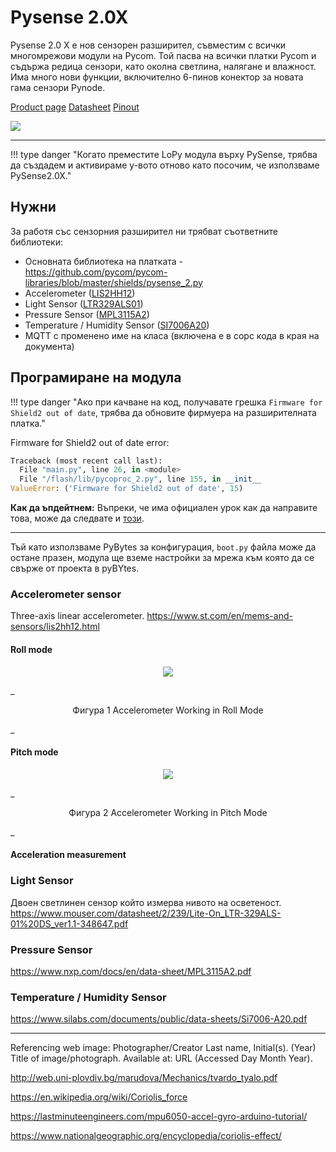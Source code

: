 # Pysense 2.0X

Pysense 2.0 X е нов сензорен разширител, съвместим с всички многомрежови модули на Pycom. Той пасва на всички платки Pycom и съдържа редица сензори, като околна светлина, налягане и влажност. Има много нови функции, включително 6-пинов конектор за новата гама сензори Pynode.

[Product page](https://docs.pycom.io/datasheets/expansionboards/pysense2/)
[Datasheet](https://docs.pycom.io/gitbook/assets/PySense2X_specsheet.pdf)
[Pinout](https://docs.pycom.io/gitbook/assets/pysense2-pinout.pdf)

![](https://pycom.io/wp-content/uploads/2020/05/BFB77E75-96AE-4401-B6A2-0DDDC2271464.png)

---
!!! type danger "Когато преместите LoPy модула върху PySense, трябва да създадем и активираме у-вото отново като посочим, че използваме PySense2.0X."


## Нужни

За работя със сензорния разширител ни трябват съответните библиотеки:

- Основната библиотека на платката - https://github.com/pycom/pycom-libraries/blob/master/shields/pysense_2.py
- Accelerometer ([LIS2HH12](https://github.com/pycom/pycom-libraries/blob/master/shields/lib/LIS2HH12.py))
- Light Sensor ([LTR329ALS01](https://github.com/pycom/pycom-libraries/blob/master/shields/lib/LTR329ALS01.py))
- Pressure Sensor ([MPL3115A2](https://github.com/pycom/pycom-libraries/blob/master/shields/lib/MPL3115A2.py))
- Temperature / Humidity Sensor ([SI7006A20](https://github.com/pycom/pycom-libraries/blob/master/shields/lib/SI7006A20.py))
- MQTT с променено име на класа (включена е в сорс кода в края на документа)


## Програмиране на модула

!!! type danger "Ако при качване на код, получавате грешка `Firmware for Shield2 out of date`, трябва да обновите фирмуера на разширителната платка."

Firmware for Shield2 out of date error:
```python
Traceback (most recent call last):
  File "main.py", line 26, in <module>
  File "/flash/lib/pycoproc_2.py", line 155, in __init__
ValueError: ('Firmware for Shield2 out of date', 15)
```
**Как да ъпдейтнем:**
Въпреки, че има официален урок как да направите това, може да следвате и [този](https://core-electronics.com.au/tutorials/pycom-pysense-pytrack-firmware-update.html).

---

Тъй като използваме PyBytes за конфигурация, `boot.py` файла може да остане празен, модула ще вземе настройки за мрежа към която да се свърже от проекта в pyBYtes.

### Accelerometer sensor
Three-axis linear accelerometer. https://www.st.com/en/mems-and-sensors/lis2hh12.html

#### Roll mode

<p style="text-align: center;"><img src="https://lastminuteengineers.b-cdn.net/wp-content/uploads/arduino/MPU6050-Accel-Gyro-Working-Roll-Mode-Output.gif" style="zoom: 100%;" /></p>
_<p style="text-align: center;">Фигура 1 Accelerometer Working in Roll Mode</p>_

#### Pitch mode
<p style="text-align: center;"><img src="https://lastminuteengineers.b-cdn.net/wp-content/uploads/arduino/MPU6050-Accel-Gyro-Working-Pitch-Mode-Output.gif" style="zoom: 100%;" /></p>
_<p style="text-align: center;">Фигура 2 Accelerometer Working in Pitch Mode</p>_

#### Acceleration measurement


### Light Sensor
Двоен светлинен сензор който измерва нивото на осветеност.
https://www.mouser.com/datasheet/2/239/Lite-On_LTR-329ALS-01%20DS_ver1.1-348647.pdf

### Pressure Sensor
https://www.nxp.com/docs/en/data-sheet/MPL3115A2.pdf

### Temperature / Humidity Sensor
https://www.silabs.com/documents/public/data-sheets/Si7006-A20.pdf


---
Referencing web image: Photographer/Creator Last name, Initial(s). (Year) Title of image/photograph. Available at: URL (Accessed Day Month Year).

http://web.uni-plovdiv.bg/marudova/Mechanics/tvardo_tyalo.pdf

https://en.wikipedia.org/wiki/Coriolis_force

https://lastminuteengineers.com/mpu6050-accel-gyro-arduino-tutorial/

https://www.nationalgeographic.org/encyclopedia/coriolis-effect/